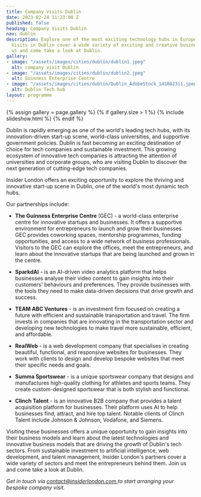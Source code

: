 ```yaml
---
title: Company Visits Dublin
date: 2023-02-24 11:23:00 Z
published: false
heading: Company Visits Dublin
nav: dublin
description: Explore one of the most exciting technology hubs in Europe. Our Company
  Visits in Dublin cover a wide variety of exciting and creative businesses. Join
  us and come take a look at Dublin.
gallery:
- image: "/assets/images/cities/dublin/dublin1.jpeg"
  alt: company visit Dublin
- image: "/assets/images/cities/dublin/dublin2.jpeg"
  alt: Guinness Enterprise Centre
- image: "/assets/images/cities/dublin/Dublin_AdobeStock_141082311.jpeg"
  alt: Dublin Tech hub
layout: programme
---
```


{% assign gallery = page.gallery %}
{% if gallery.size > 1 %}
  {% include slideshow.html %}
{% endif %}

Dublin is rapidly emerging as one of the world's leading tech hubs, with its innovation-driven start-up scene, world-class universities, and supportive government policies. Dublin is fast becoming an exciting destination of choice for tech companies and sustainable investment. This growing ecosystem of innovative tech companies is attracting the attention of universities and corporate groups, who are visiting Dublin to discover the next generation of cutting-edge tech companies.

Insider London offers an exciting opportunity to explore the thriving and innovative start-up scene in Dublin, one of the world's most dynamic tech hubs. 

Our partnerships include:

* **The Guinness Enterprise Centre** (GEC) - a world-class enterprise centre for innovative startups and businesses. It offers a supportive environment for entrepreneurs to launch and grow their businesses. GEC provides coworking spaces, mentorship programmes, funding opportunities, and access to a wide network of business professionals. Visitors to the GEC can explore the offices, meet the entrepreneurs, and learn about the innovative startups that are being launched and grown in the centre.
* **SparkdAI** - is an AI-driven video analytics platform that helps businesses analyse their video content to gain insights into their customers' behaviours and preferences. They provide businesses with the tools they need to make data-driven decisions that drive growth and success.
* **TEAM ABC Ventures** - is an investment firm focused on creating a future with efficient and sustainable transportation and travel. The firm invests in companies that are innovating in the transportation sector and developing new technologies to make travel more sustainable, efficient, and affordable.

* **RealWeb** - is a web development company that specialises in creating beautiful, functional, and responsive websites for businesses. They work with clients to design and develop bespoke websites that meet their specific needs and goals.
* **Summa Sportswear** -  is a unique sportswear company that designs and manufactures high-quality clothing for athletes and sports teams. They create custom-designed sportswear that is both stylish and functional.
* **Clinch Talent** - is an innovative B2B company that provides a talent acquisition platform for businesses. Their platform uses AI to help businesses find, attract, and hire top talent. Notable clients of Clinch Talent include Johnson & Johnson, Vodafone, and Siemens. 


Visiting these businesses offers a unique opportunity to gain insights into their business models and learn about the latest technologies and innovative business models that are driving the growth of Dublin's tech sectors.  From sustainable investment to artificial intelligence, web development, and talent management, Insider London's partners cover a wide variety of sectors and meet the entrepreneurs behind them. Join us and come take a look at Dublin.

_Get in touch via [contact@insiderlondon.com ](mailto:contact@insiderlondon.com) to start arranging your bespoke company visit._
